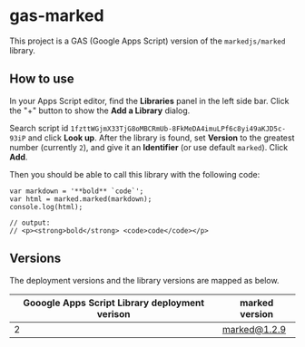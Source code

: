gas-marked
===============


This project is a GAS (Google Apps Script) version of the `markedjs/marked` library.

## How to use

In your Apps Script editor, find the **Libraries** panel in the left side bar.
Click the "+" button to show the **Add a Library** dialog.

Search script id `1fzttWGjmX33TjG8oMBCRmUb-8FkMeDA4imuLPf6c8yi49aKJD5c-93iP` and click **Look up**.
After the library is found, set **Version** to the greatest number (currently `2`),
and give it an **Identifier** (or use default `marked`). Click **Add**.

Then you should be able to call this library with the following code:

```
var markdown = '**bold** `code`';
var html = marked.marked(markdown);
console.log(html);

// output:
// <p><strong>bold</strong> <code>code</code></p>
```

## Versions

The deployment versions and the library versions are mapped as below.

| Gooogle Apps Script Library deployment verison | marked version |
|------------------------------------------------|----------------|
|                                              2 |   marked@1.2.9 |

